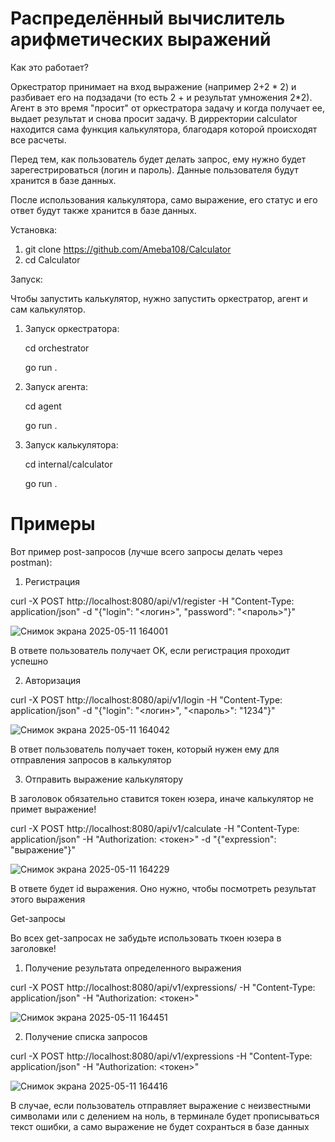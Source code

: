 # Распределённый вычислитель арифметических выражений
Как это работает?

Оркестратор принимает на вход выражение (например 2+2 * 2) и разбивает его на подзадачи (то есть 2 + и результат умножения 2*2). Агент в это время "просит" от оркестратора задачу и когда получает ее, выдает результат и снова просит задачу.
В дирректории calculator находится сама функция калькулятора, благодаря которой происходят все расчеты.

Перед тем, как пользователь будет делать запрос, ему нужно будет зарегестрироваться (логин и пароль). Данные пользователя будут хранится в базе данных. 

После использования калькулятора, само выражение, его статус и его ответ будут также хранится в базе данных.

Установка:
1. git clone https://github.com/Ameba108/Calculator
2. cd Calculator

Запуск:

Чтобы запустить калькулятор, нужно запустить оркестратор, агент и сам калькулятор. 
1. Запуск оркестратора:
   
   cd orchestrator
   
   go run .
3. Запуск агента:
   
   cd agent
   
   go run .
5. Запуск калькулятора:
   
   cd internal/calculator
   
   go run .

# Примеры 
Вот пример post-запросов (лучше всего запросы делать через postman):
1. Регистрация
   
curl -X POST http://localhost:8080/api/v1/register -H "Content-Type: application/json" -d "{\"login\": \"<логин>\", \"password\": \"<пароль>\"}"

![Снимок экрана 2025-05-11 164001](https://github.com/user-attachments/assets/0d7c1d38-df77-43d0-a7c7-451d715426b6)

В ответе пользователь получает OK, если регистрация проходит успешно

2. Авторизация

curl -X POST http://localhost:8080/api/v1/login -H "Content-Type: application/json" -d "{\"login\": \"<логин>\", \"<пароль>\": \"1234\"}"

![Снимок экрана 2025-05-11 164042](https://github.com/user-attachments/assets/7b984228-9e5c-4913-87da-825632ce5a2d)

В ответ пользователь получает токен, который нужен ему для отправления запросов в калькулятор

3. Отправить выражение калькулятору

В заголовок обязательно ставится токен юзера, иначе калькулятор не примет выражение!

curl -X POST http://localhost:8080/api/v1/calculate -H "Content-Type: application/json" -H "Authorization: <токен>" -d "{\"expression\":  \"выражение\"}"

![Снимок экрана 2025-05-11 164229](https://github.com/user-attachments/assets/db5c1c0b-a5c5-4cc4-897d-b51dff24ec85)

В ответе будет id выражения. Оно нужно, чтобы посмотреть результат этого выражения

Get-запросы

Во всех get-запросах не забудьте использовать ткоен юзера в заголовке!

1. Получение результата определенного выражения

curl -X POST http://localhost:8080/api/v1/expressions/<id> -H "Content-Type: application/json" -H "Authorization: <токен>"

![Снимок экрана 2025-05-11 164451](https://github.com/user-attachments/assets/706b0cea-f1e7-4b39-af77-871e69a11f9f)

2. Получение списка запросов

curl -X POST http://localhost:8080/api/v1/expressions -H "Content-Type: application/json" -H "Authorization: <токен>"

![Снимок экрана 2025-05-11 164416](https://github.com/user-attachments/assets/bd9a884b-2736-45f0-8d2d-6ad48d5dfe4f)

В случае, если пользователь отправляет выражение с неизвестными символами или с делением на ноль, в терминале будет прописываться текст ошибки, а само выражение не будет сохранться в базе данных
